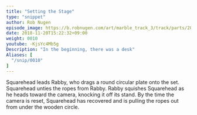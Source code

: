 ```yaml
---
title: "Setting the Stage"
type: "snippet"
author: Rob Nugen
episode_image: https://b.robnugen.com/art/marble_track_3/track/parts/2018_sep_22_demo_outer_spiral.jpg
date: 2018-11-20T15:22:32+09:00
weight: 0010
youtube: -KjsYc4Mb5g
Description: "In the beginning, there was a desk"
Aliases: [
  "/snip/0010"
]
---
```


Squarehead leads Rabby, who drags a round circular plate onto the set.
Squarehead unties the ropes from Rabby.
Rabby squishes Squarehead as he heads toward the camera, knocking it off its stand.
By the time the camera is reset, Squarehead has recovered and is pulling the ropes out from under the wooden circle.
